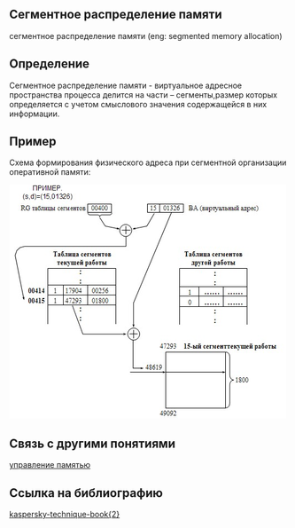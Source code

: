## Сегментное распределение памяти
сегментное распределение памяти (eng: segmented memory allocation) 

## Определение
Сегментное распределение памяти - виртуальное адресное пространства процесса делится на части – сегменты,размер которых определяется с учетом смыслового значения содержащейся в них информации. 
## Пример
Схема формирования физического адреса при сегментной организации оперативной памяти:

![segmented memory allocation](../images/segmented%20memory%20allocation.jpg)
## Связь с другими понятиями
[управление памятью](memory%20management.md)
## Cсылка на библиографию
[kaspersky-technique-book{2}](../bibliography/kaspersky-technique-book%7B2%7D.md)


